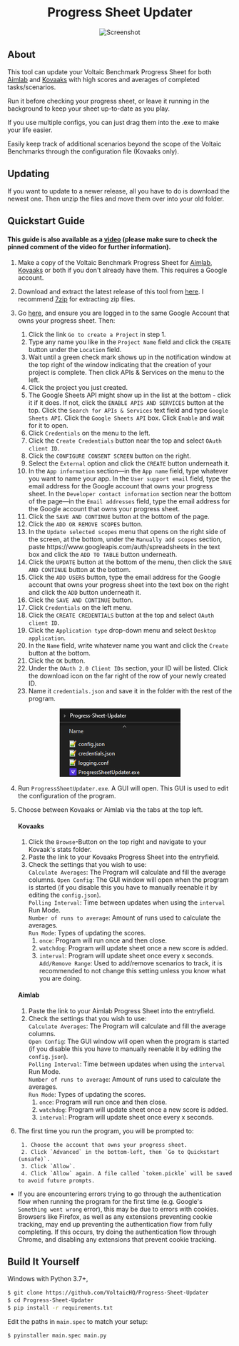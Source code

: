 <h1 align="center">Progress Sheet Updater</h1>
<p align="center">
    <img width="300" alt="Screenshot" src="readmeimages/screenshot.gif">
</p>

## About

This tool can update your Voltaic Benchmark Progress Sheet for both [Aimlab](https://docs.google.com/spreadsheets/d/11PMV6ACarUZKk16oSumx-3rZHGihOc89l-nrpcZ9qfM) and [Kovaaks](https://docs.google.com/spreadsheets/d/1qUzF2KHcfs_FgsaDFRfGsLgHhoC1Md5bzMOUbsYzSjg) with high scores and averages of completed tasks/scenarios.

Run it before checking your progress sheet, or leave it running in the background to keep your sheet up-to-date as you play.

If you use multiple configs, you can just drag them into the .exe to make your life easier.

Easily keep track of additional scenarios beyond the scope of the Voltaic Benchmarks through the configuration file (Kovaaks only).

## Updating

If you want to update to a newer release, all you have to do is download the newest one. Then unzip the files and move them over into your old folder.  

## Quickstart Guide

####    This guide is also available as a [video](https://www.youtube.com/watch?v=awBoG9Jy8CY) (please make sure to check the pinned comment of the video for further information).

1. Make a copy of the Voltaic Benchmark Progress Sheet for [Aimlab](https://docs.google.com/spreadsheets/d/11PMV6ACarUZKk16oSumx-3rZHGihOc89l-nrpcZ9qfM), [Kovaaks](https://docs.google.com/spreadsheets/d/1qUzF2KHcfs_FgsaDFRfGsLgHhoC1Md5bzMOUbsYzSjg) or both if you don't already have them. This requires a Google account.

2. Download and extract the latest release of this tool from [here](https://github.com/VoltaicHQ/Progress-Sheet-Updater/releases). I recommend [7zip](https://www.7-zip.org/) for extracting zip files.

3. Go [here](https://developers.google.com/workspace/guides/create-project), and ensure you are logged in to the same Google Account that owns your progress sheet. Then:  

    1. Click the link `Go to create a Project` in step 1.
    2. Type any name you like in the `Project Name` field and click the `CREATE` button under the `Location` field.
    3. Wait until a green check mark shows up in the notification window at the top right of the window indicating that the creation of your project is complete. Then click APIs & Services on the menu to the left.
    4. Click the project you just created.
    5. The Google Sheets API might show up in the list at the bottom - click it if it does. If not, click the `ENABLE APIS AND SERVICES` button at the top. Click the `Search for APIs & Services` text field and type `Google Sheets API`. Click the `Google Sheets API` box. Click `Enable` and wait for it to open.
    6. Click `Credentials` on the menu to the left.
    7. Click the `Create Credentials` button near the top and select `OAuth client ID`.
    8. Click the `CONFIGURE CONSENT SCREEN` button on the right.
    9. Select the `External` option and click the `CREATE` button underneath it.
    10. In the `App information` section—in the `App name` field, type whatever you want to name your app. In the `User support email` field, type the email address for the Google account that owns your progress sheet. In the `Developer contact information` section near the bottom of the page—in the `Email addresses` field, type the email address for the Google account that owns your progress sheet.
    11. Click the `SAVE AND CONTINUE` button at the bottom of the page.
    12. Click the `ADD OR REMOVE SCOPES` button.
    13. In the `Update selected scopes` menu that opens on the right side of the screen, at the bottom, under the `Manually add scopes` section, paste ht<span>tps://ww</span>w.googleapis.com/auth/spreadsheets in the text box and click the `ADD TO TABLE` button underneath.
    14. Click the `UPDATE` button at the bottom of the menu, then click the `SAVE AND CONTINUE` button at the bottom.
    15. Click the `ADD USERS` button, type the email address for the Google account that owns your progress sheet into the text box on the right and click the `ADD` button underneath it.
    16. Click the `SAVE AND CONTINUE` button.
    17. Click `Credentials` on the left menu.
    18. Click the `CREATE CREDENTIALS` button at the top and select `OAuth client ID`.
    19. Click the `Application type` drop-down menu and select `Desktop application`.
    20. In the `Name` field, write whatever name you want and click the `Create` button at the bottom.
    21. Click the `OK` button.
    22. Under the `OAuth 2.0 Client IDs` section, your ID will be listed. Click the download icon on the far right of the row of your newly created ID.
    23. Name it `credentials.json` and save it in the folder with the rest of the program.
    
<p align="center">
    <img alt="Folder contents before oauth" src="readmeimages/folder_contents_before_auth.png">
</p>

4. Run `ProgressSheetUpdater.exe`. A GUI will open. This GUI is used to edit the configuration of the program.

5. Choose between Kovaaks or Aimlab via the tabs at the top left.
    #### Kovaaks
    1. Click the `Browse`-Button on the top right and navigate to your Kovaak's stats folder.  
    2. Paste the link to your Kovaaks Progress Sheet into the entryfield.  
    3. Check the settings that you wish to use:  
        `Calculate Averages`: The Program will calculate and fill the average columns. 
        `Open Config`: The GUI window will open when the program is started (if you disable this you have to manually reenable it by editing the `config.json`).  
        `Polling Interval`: Time between updates when using the `interval` Run Mode.  
        `Number of runs to average`: Amount of runs used to calculate the averages.  
        `Run Mode`: Types of updating the scores.  
         1. `once`: Program will run once and then close.  
         2. `watchdog`: Program will update sheet once a new score is added.  
         3. `interval`: Program will update sheet once every x seconds.  
        `Add/Remove Range`: Used to add/remove scenarios to track, it is recommended to not change this setting unless you know what you are doing.  
    
    #### Aimlab
    1. Paste the link to your Aimlab Progress Sheet into the entryfield.
    2. Check the settings that you wish to use:  
        `Calculate Averages`: The Program will calculate and fill the average columns.  
        `Open Config`: The GUI window will open when the program is started (if you disable this you have to manually reenable it by editing the `config.json`).  
        `Polling Interval`: Time between updates when using the `interval` Run Mode.  
        `Number of runs to average`: Amount of runs used to calculate the averages.  
        `Run Mode`: Types of updating the scores.  
         1. `once`: Program will run once and then close.  
         2. `watchdog`: Program will update sheet once a new score is added.  
         3. `interval`: Program will update sheet once every x seconds.

6. The first time you run the program, you will be prompted to:

        1. Choose the account that owns your progress sheet.
        2. Click `Advanced` in the bottom-left, then `Go to Quickstart (unsafe)`.
        3. Click `Allow`.
        4. Click `Allow` again. A file called `token.pickle` will be saved to avoid future prompts.

- If you are encountering errors trying to go through the authentication flow when running the program for the first time (e.g. Google's `Something went wrong` error), this may be due to errors with cookies. Browsers like Firefox, as well as any extensions preventing cookie tracking, may end up preventing the authentication flow from fully completing. If this occurs, try doing the authentication flow through Chrome, and disabling any extensions that prevent cookie tracking.
        
## Build It Yourself

Windows with Python 3.7+,

```bash
$ git clone https://github.com/VoltaicHQ/Progress-Sheet-Updater
$ cd Progress-Sheet-Updater
$ pip install -r requirements.txt
```

Edit the paths in `main.spec` to match your setup:

```bash
$ pyinstaller main.spec main.py
```
